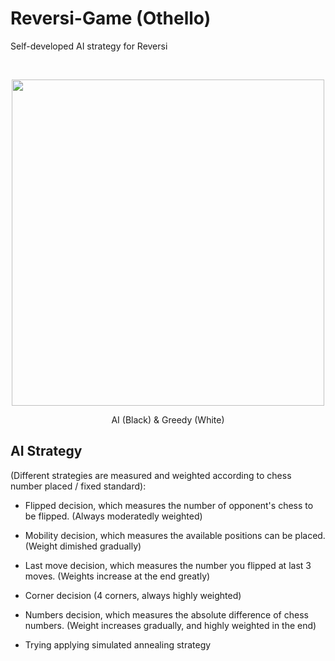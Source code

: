 # Reversi-Game (Othello)
Self-developed AI strategy for Reversi


<br/>
<p align="center">
  <img width="500" height="522" src="/../master/Images/demo.gif?raw=true"/>
  
  <p align="center">AI (Black) & Greedy (White)</p>
</p>



AI Strategy
-------
(Different strategies are measured and weighted according to chess number placed / fixed standard):

* Flipped decision, which measures the number of opponent's chess to be flipped. (Always moderatedly weighted)

* Mobility decision, which measures the available positions can be placed. (Weight dimished gradually)

* Last move decision, which measures the number you flipped at last 3 moves. (Weights increase at the end greatly)

* Corner decision (4 corners, always highly weighted)

* Numbers decision, which measures the absolute difference of chess numbers. (Weight increases gradually, and highly weighted in the end)

* Trying applying simulated annealing strategy
